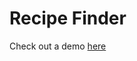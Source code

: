 # Recipe Finder
Check out a demo [here](https://www.linkedin.com/feed/update/urn:li:activity:6846623523943804928/)
